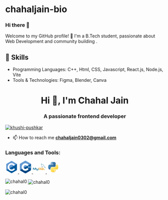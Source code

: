# chahaljain-bio


### Hi there 👋


Welcome to my GitHub profile! 🚀 I'm a B.Tech student, passionate about Web Development and community building .


## 🚀 Skills

- Programming Languages: C++, Html, CSS, Javascript, React.js, Node.js, Vite
- Tools & Technologies: Figma, Blender, Canva



<h1 align="center">Hi 👋, I'm   Chahal Jain </h1>
<h3 align="center">A passionate frontend developer </h3>

<p align="left"> <a href="https://github.com/ryo-ma/github-profile-trophy"><img src="https://github-profile-trophy.vercel.app/?username=khushi-pushkar" alt="khushi-pushkar" /></a> </p>

- 📫 How to reach me **chahaljain0302@gmail.com**



<h3 align="left">Languages and Tools:</h3>
<p align="left"> <a href="https://www.cprogramming.com/" target="_blank" rel="noreferrer"> <img src="https://raw.githubusercontent.com/devicons/devicon/master/icons/c/c-original.svg" alt="c" width="40" height="40"/> </a> <a href="https://www.w3schools.com/cpp/" target="_blank" rel="noreferrer"> <img src="https://raw.githubusercontent.com/devicons/devicon/master/icons/cplusplus/cplusplus-original.svg" alt="cplusplus" width="40" height="40"/> </a> <a href="https://www.mysql.com/" target="_blank" rel="noreferrer"> <img src="https://raw.githubusercontent.com/devicons/devicon/master/icons/mysql/mysql-original-wordmark.svg" alt="mysql" width="40" height="40"/> </a> <a href="https://www.python.org" target="_blank" rel="noreferrer"> <img src="https://raw.githubusercontent.com/devicons/devicon/master/icons/python/python-original.svg" alt="python" width="40" height="40"/> </a> </p>

<p><img align="left" src="https://github-readme-stats.vercel.app/api/top-langs?username=chahal0&show_icons=true&locale=en&layout=compact" alt="chahal0" /></p>

<p>&nbsp;<img align="center" src="https://github-readme-stats.vercel.app/api?username=chahal0&show_icons=true&locale=en" alt="chahal0" /></p>

<p><img align="center" src="https://github-readme-streak-stats.herokuapp.com/?user=chahal0&" alt="chahal0" /></p>





